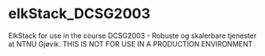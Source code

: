 # elkStack_DCSG2003
ElkStack for use in the course DCSG2003 - Robuste og skalerbare tjenester at NTNU Gjøvik. THIS IS NOT FOR USE IN A PRODUCTION ENVIRONMENT

